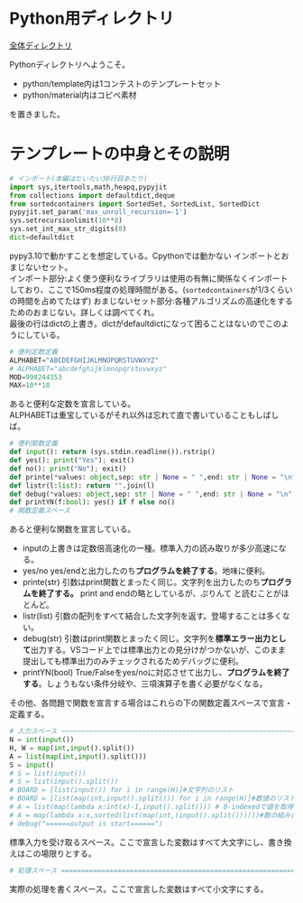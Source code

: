# Python用ディレクトリ
[全体ディレクトリ](https://github.com/Lit-to/atcoder)

Pythonディレクトリへようこそ。

-   python/template内は1コンテストのテンプレートセット
-   python/material内はコピペ素材

を置きました。


# テンプレートの中身とその説明
```py
# インポート(本編はだいたい30行目あたり)
import sys,itertools,math,heapq,pypyjit
from collections import defaultdict,deque
from sortedcontainers import SortedSet, SortedList, SortedDict
pypyjit.set_param('max_unroll_recursion=-1')
sys.setrecursionlimit(10**8)
sys.set_int_max_str_digits(0)
dict=defaultdict
```
pypy3.10で動かすことを想定している。Cpythonでは動かない
インポートとおまじないセット。  
インポート部分:よく使う便利なライブラリは使用の有無に関係なくインポートしており、ここで150ms程度の処理時間がある。(``sortedcontainers``が1/3くらいの時間を占めてたはず)
おまじないセット部分:各種アルゴリズムの高速化をするためのおまじない。詳しくは調べてくれ。    
最後の行はdictの上書き。dictがdefaultdictになって困ることはないのでこのようにしている。  

```py
# 便利定数定義
ALPHABET="ABCDEFGHIJKLMNOPQRSTUVWXYZ"
# ALPHABET="abcdefghijklmnopqrstuvwxyz"
MOD=998244353
MAX=10**18
```
あると便利な定数を宣言している。  
ALPHABETは重宝しているがそれ以外は忘れて直で書いていることもしばしば。  

```py
# 便利関数定義
def input(): return (sys.stdin.readline()).rstrip()
def yes(): print("Yes"); exit()
def no(): print("No"); exit()
def printe(*values: object,sep: str | None = " ",end: str | None = "\n",): print(*values,sep=sep,end=end); exit() #Cpythonでは動かない
def listr(l:list): return "".join(l)
def debug(*values: object,sep: str | None = " ",end: str | None = "\n",): print(*values,sep=sep,end=end,file=sys.stderr) #デバッグ出力用
def printYN(f:bool): yes() if f else no()
# 関数定義スペース


```
あると便利な関数を宣言している。
-   inputの上書きは定数倍高速化の一種。標準入力の読み取りが多少高速になる。
-   yes/no yes/endと出力したのち**プログラムを終了する**。地味に便利。
-   printe(str) 引数はprint関数とまったく同じ。文字列を出力したのち**プログラムを終了する。** print and endの略としているが、ぷりんて と読むことがほとんど。
-   listr(list) 引数の配列をすべて結合した文字列を返す。登場することは多くない。
-   debug(str) 引数はprint関数とまったく同じ。文字列を**標準エラー出力として**出力する。VSコード上では標準出力との見分けがつかないが、このまま提出しても標準出力のみチェックされるためデバッグに便利。
-   printYN(bool) True/Falseをyes/noに対応させて出力し、**プログラムを終了する**。しょうもない条件分岐や、三項演算子を書く必要がなくなる。

その他、各問題で関数を宣言する場合はこれらの下の関数定義スペースで宣言・定義する。
```py
# 入力スペース ~~~~~~~~~~~~~~~~~~~~~~~~~~~~~~~~~~~~~~~~~~~~~~~~~~~~~~~~~~~~~~~~~~~~~~~~~~~~~~~~~~~~~~~~~~~~~~~Lit_to
N = int(input())
H, W = map(int,input().split())
A = list(map(int,input().split()))
S = input()
# S = list(input())
# S = list(input().split())
# BOARD = [list(input()) for i in range(H)]#文字列のリスト
# BOARD = [list(map(int,input().split())) for i in range(H)]#数値のリスト
# A = list(map(lambda x:int(x)-1,input().split())) # 0-indexedで値を取得
# A = map(lambda x:x,sorted(list(map(int,(input().split())))))#数の組み合わせを並び替えて渡す
# debug("======output is start======")
```
標準入力を受け取るスペース。ここで宣言した変数はすべて大文字にし、書き換えはこの場限りとする。
```py
# 処理スペース ================================================================================================Lit_to
```
実際の処理を書くスペース。ここで宣言した変数はすべて小文字にする。




